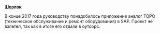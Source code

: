 **Шерлок**

В конце 2017 года руководству понадобилось приложение аналог ТОРО (техническое обслуживание и ремонт оборудования) в SAP.
Проект не взлетел, так как в итоге его отдали в оутсорс.
